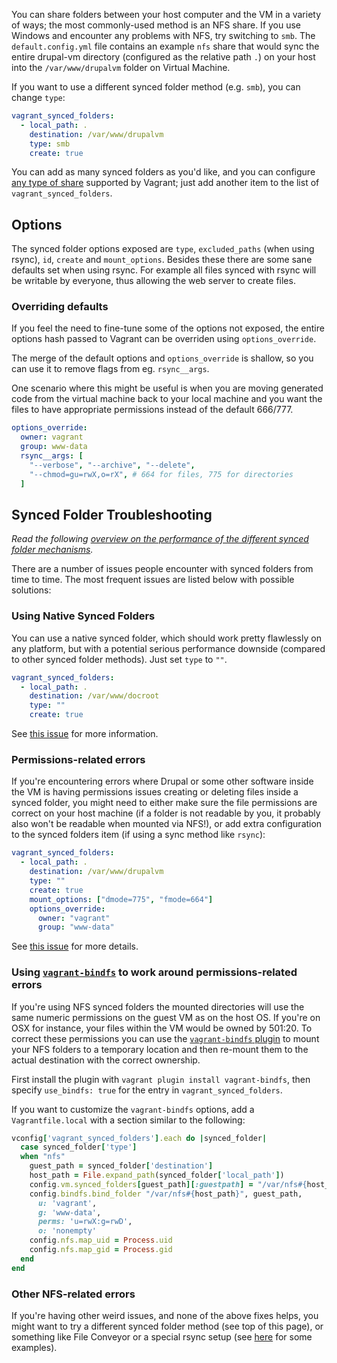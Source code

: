 You can share folders between your host computer and the VM in a variety of ways; the most commonly-used method is an NFS share. If you use Windows and encounter any problems with NFS, try switching to `smb`. The `default.config.yml` file contains an example `nfs` share that would sync the entire drupal-vm directory (configured as the relative path `.`) on your host into the `/var/www/drupalvm` folder on Virtual Machine.

If you want to use a different synced folder method (e.g. `smb`), you can change `type`:

```yaml
vagrant_synced_folders:
  - local_path: .
    destination: /var/www/drupalvm
    type: smb
    create: true
```

You can add as many synced folders as you'd like, and you can configure [any type of share](https://www.vagrantup.com/docs/synced-folders/index.html) supported by Vagrant; just add another item to the list of `vagrant_synced_folders`.

## Options

The synced folder options exposed are `type`, `excluded_paths` (when using rsync), `id`, `create` and `mount_options`. Besides these there are some sane defaults set when using rsync. For example all files synced with rsync will be writable by everyone, thus allowing the web server to create files.

### Overriding defaults

If you feel the need to fine-tune some of the options not exposed, the entire options hash passed to Vagrant can be overriden using `options_override`.

The merge of the default options and `options_override` is shallow, so you can use it to remove flags from eg. `rsync__args`.

One scenario where this might be useful is when you are moving generated code from the virtual machine back to your local machine and you want the files to have appropriate permissions instead of the default 666/777.

```yaml
options_override:
  owner: vagrant
  group: www-data
  rsync__args: [
    "--verbose", "--archive", "--delete",
    "--chmod=gu=rwX,o=rX", # 664 for files, 775 for directories
  ]
```

## Synced Folder Troubleshooting

_Read the following [overview on the performance of the different synced folder mechanisms](../other/performance.md#synced-folder-performance)._


There are a number of issues people encounter with synced folders from time to time. The most frequent issues are listed below with possible solutions:

### Using Native Synced Folders

You can use a native synced folder, which should work pretty flawlessly on any platform, but with a potential serious performance downside (compared to other synced folder methods). Just set `type` to `""`.

```yaml
vagrant_synced_folders:
  - local_path: .
    destination: /var/www/docroot
    type: ""
    create: true
```

See [this issue](https://github.com/geerlingguy/drupal-vm/issues/67) for more information.

### Permissions-related errors

If you're encountering errors where Drupal or some other software inside the VM is having permissions issues creating or deleting files inside a synced folder, you might need to either make sure the file permissions are correct on your host machine (if a folder is not readable by you, it probably also won't be readable when mounted via NFS!), or add extra configuration to the synced folders item (if using a sync method like `rsync`):

```yaml
vagrant_synced_folders:
  - local_path: .
    destination: /var/www/drupalvm
    type: ""
    create: true
    mount_options: ["dmode=775", "fmode=664"]
    options_override:
      owner: "vagrant"
      group: "www-data"
```

See [this issue](https://github.com/geerlingguy/drupal-vm/issues/66) for more details.

### Using [`vagrant-bindfs`](https://github.com/gael-ian/vagrant-bindfs) to work around permissions-related errors

If you're using NFS synced folders the mounted directories will use the same numeric permissions on the guest VM as on the host OS. If you're on OSX for instance, your files within the VM would be owned by 501:20. To correct these permissions you can use the [`vagrant-bindfs` plugin](https://github.com/gael-ian/vagrant-bindfs) to mount your NFS folders to a temporary location and then re-mount them to the actual destination with the correct ownership.

First install the plugin with `vagrant plugin install vagrant-bindfs`, then specify `use_bindfs: true` for the entry in `vagrant_synced_folders`.

If you want to customize the `vagrant-bindfs` options, add a `Vagrantfile.local` with a section similar to the following:

```rb
vconfig['vagrant_synced_folders'].each do |synced_folder|
  case synced_folder['type']
  when "nfs"
    guest_path = synced_folder['destination']
    host_path = File.expand_path(synced_folder['local_path'])
    config.vm.synced_folders[guest_path][:guestpath] = "/var/nfs#{host_path}"
    config.bindfs.bind_folder "/var/nfs#{host_path}", guest_path,
      u: 'vagrant',
      g: 'www-data',
      perms: 'u=rwX:g=rwD',
      o: 'nonempty'
    config.nfs.map_uid = Process.uid
    config.nfs.map_gid = Process.gid
  end
end
```

### Other NFS-related errors

If you're having other weird issues, and none of the above fixes helps, you might want to try a different synced folder method (see top of this page), or something like File Conveyor or a special rsync setup (see [here](http://wolfgangziegler.net/auto-rsync-local-changes-to-remote-server#comments) for some examples).
